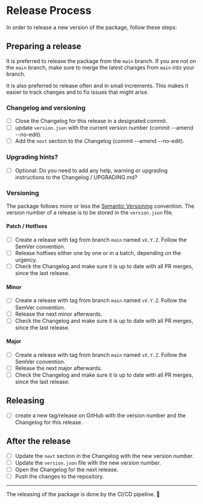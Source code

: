 # Release Process

In order to release a new version of the package, follow these steps:

## Preparing a release

It is preferred to release the package from the `main` branch. If you are not on the `main` branch, make sure to merge the latest changes from `main` into your branch.

It is also preferred to release often and in small increments. This makes it easier to track changes and to fix issues that might arise.

### Changelog and versioning

- [ ] Close the Changelog for this release in a designated commit.
- [ ] update `version.json` with the current version number (commit --amend --no-edit).
- [ ] Add the `next` section to the Changelog (commit --amend --no-edit).

### Upgrading hints?

- [ ] Optional: Do you need to add any help, warning or upgrading instructions to the Changelog / UPGRADING.md?

### Versioning

The package follows more or less the [Semantic Versioning](https://semver.org/) convention. The version number of a release is to be stored in the `version.json` file.

#### Patch / Hotfixes

- [ ] Create a release with tag from branch `main` named `vX.Y.Z`. Follow the SemVer convention.
- [ ] Release hotfixes either one by one or in a batch, depending on the urgency.
- [ ] Check the Changelog and make sure it is up to date with all PR merges, since the last release.

#### Minor

- [ ] Create a release with tag from branch `main` named `vX.Y.Z`. Follow the SemVer convention.
- [ ] Release the next minor afterwards.
- [ ] Check the Changelog and make sure it is up to date with all PR merges, since the last release.

#### Major

- [ ] Create a release with tag from branch `main` named `vX.Y.Z`. Follow the SemVer convention.
- [ ] Release the next major afterwards.
- [ ] Check the Changelog and make sure it is up to date with all PR merges, since the last release.

## Releasing

- [ ] create a new tag/release on GitHub with the version number and the Changelog for this release.

## After the release

- [ ] Update the `next` section in the Changelog with the new version number.
- [ ] Update the `version.json` file with the new version number.
- [ ] Open the Changelog for the next release.
- [ ] Push the changes to the repository.

---

The releasing of the package is done by the CI/CD pipeline. 🥳
